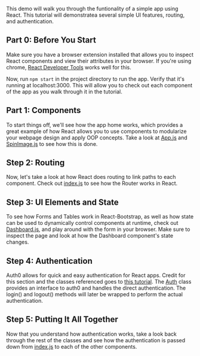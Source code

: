 This demo will walk you through the funtionality of a simple app using React. This tutorial will demonstratea several simple UI features, routing, and authentication.

## Part 0: Before You Start

Make sure you have a browser extension installed that allows you to inspect React components and view their attributes in your browser. If you're using chrome, [React Developer Tools](https://chrome.google.com/webstore/detail/react-developer-tools/fmkadmapgofadopljbjfkapdkoienihi?hl=en) works well for this.

Now, run `npm start` in the project directory to run the app. Verify that it's running at localhost:3000. This will allow you to check out each component of the app as you walk through it in the tutorial.

## Part 1: Components

To start things off, we'll see how the app home works, which provides a great example of how React allows you to use components to modularize your webpage design and apply OOP concepts. Take a look at [App.js](src/App.js) and [SpinImage.js](src/SpinImage.js) to see how this is done.

## Step 2: Routing

Now, let's take a look at how React does routing to link paths to each component. Check out [index.js](src/index.js) to see how the Router works in React.

## Step 3: UI Elements and State

To see how Forms and Tables work in React-Bootstrap, as well as how state can be used to dynamically control components at runtime, check out [Dashboard.js](src/Dashboard.js), and play around with the form in your browser. Make sure to inspect the page and look at how the Dashboard component's state changes.

## Step 4: Authentication

Auth0 allows for quick and easy authentication for React apps. Credit for this section and the classes referenced goes to [this tutorial](https://medium.appbase.io/how-to-implement-authentication-for-your-react-app-cf09eef3bb0b). The [Auth](src/Auth.js) class provides an interface to auth0 and handles the direct authentication. The login() and logout() methods will later be wrapped to perform the actual authentication.

## Step 5: Putting It All Together

Now that you understand how authentication works, take a look back through the rest of the classes and see how the authentication is passed down from [index.js](src/index.js) to each of the other components.
